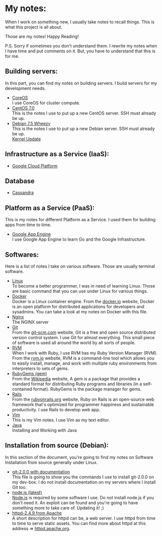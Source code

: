 # My notes:
When I work on something new, I usually take notes to recall things.
This is what this project is all about.

Those are my notes! Happy Reading! 

P.S. Sorry if sometimes you don't understand them. I rewrite my notes when I have
time and put comments on it. But, you have to understand that this is for me.

## Building servers:
In this part, you can find my notes on building servers. I build servers
for my development needs.
* [CoreOS](server/coreos.md)  
  I use CoreOS for cluster compute.
* [CentOS 7.0](server/centos-7.0.md)  
  This is the notes I use to put up a new CentOS server. SSH must already be up.
* [Debian 7.5 Wheezy](server/debian-7.5.md)  
  This is the notes I use to put up a new Debian server. SSH must already be up.  
  [Kernel Update](server/debian-kernel-update.md)

## Infrastructure as a Service (IaaS):  
  * [Google Cloud Platform](platform/google-cloud.md)

## Database  
  * [Cassandra](databse/cassandra.md)

## Platform as a Service (PaaS):  
This is my notes for different Platform as a Service. I used them for building apps
from time to time.
* [Google App Engine](platform/app-engine.md)  
  I use Google App Engine to learn Go and the Google Infrastructure. 
  

## Softwares:
Here is a list of notes I take on various software. Those are usually terminal
software.
* [Linux](software/linux.md)  
  To become a better programmer, I was in need of learning Linux. Those are basic
  command that you can use under Linux for various things.
* [Docker](software/docker.md)  
  Docker is a Linux container engine. From the [docker.io](http://docker.io) website, Docker is an open platform for distributed applications for developers and sysadmins. You can take a look at my notes on Docker with this file.
* [Nginx](software/nginx.md)  
  The NGINX server
* [Git](software/git.md)  
  From the [git-scm.com](http://git-scm.com) website, Git is a free and open source distributed version control system. I use Git for almost everything. This small piece of software is used all around the world by all sorts of people.
* [RVM](software/rvm.md)  
  When I work with Ruby, I use RVM has my Ruby Version Manager (RVM). From the [rvm.io](http://rvm.io) website, RVM is a command-line tool which allows you to easily install, manage, and work with multiple ruby environments from interpreters to sets of gems.
* [RubyGems (gem)](software/gem.md)  
  From the [Wikipedia](http://en.wikipedia.org/wiki/RubyGems) website, A gem is a package that provides a standard format for distributing Ruby programs and libraries (in a self-contained format). RubyGems is the package manager for gems.
* [Rails](software/rails.md)  
  From the [rubyonrails.org](http://rubyonrails.org) website, Ruby on Rails is an open-source web framework that's optimized for programmer happiness and sustainable productivity. I use Rails to develop web app.
* [Vim](software/vim.md)  
  This is my Vim notes. I use Vim as my text editor. 
* [Java](software/java.md)  
  Installing and Working with Java

## Installation from source (Debian):
In this section of the document, you're going to find my notes on Software Installation from source generally under Linux.
* [git-2.0.0 with documentation](installation/from_source/git-2.0.0_with_doc.md)  
  This file is going to show you the commands I use to install git-2.0.0 on my dev-box. I do not install documentation on my servers where I install Git too.
* [node.js (latest)](installation/from_source/node.js.md)  
  [Node.js](http://nodejs.org/) is required by some software I use. Do not install node.js if you don't need it. An exploit can be found and you're going to have something more to take care of. Updating it! ;)
* [httpd-2.4.9 from Apache](installation/from_source/apache2.4.md)  
  A short description for httpd can be, a web server. I use httpd from time to time to serve static assets. You can find more about httpd at this address => [httpd.apache.org](http://httpd.apache.org/).
